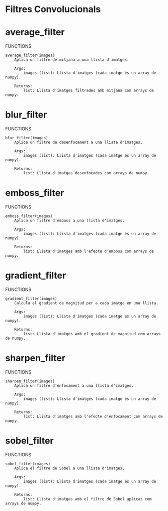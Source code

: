 # Filtres Convolucionals

# average_filter

FUNCTIONS

    average_filter(images)
        Aplica un filtre de mitjana a una llista d'imatges.
        
        Args:
            images (list): Llista d'imatges (cada imatge és un array de numpy).
        
        Returns:
            list: Llista d'imatges filtrades amb mitjana com arrays de numpy.

# blur_filter

FUNCTIONS

    blur_filter(images)
        Aplica un filtre de desenfocament a una llista d'imatges.
        
        Args:
            images (list): Llista d'imatges (cada imatge és un array de numpy).
        
        Returns:
            list: Llista d'imatges desenfocades com arrays de numpy.

# emboss_filter

FUNCTIONS

    emboss_filter(images)
        Aplica un filtre d'emboss a una llista d'imatges.
        
        Args:
            images (list): Llista d'imatges (cada imatge és un array de numpy).
        
        Returns:
            list: Llista d'imatges amb l'efecte d'emboss com arrays de numpy.

# gradient_filter

FUNCTIONS

    gradient_filter(images)
        Calcula el gradient de magnitud per a cada imatge en una llista.
        
        Args:
            images (list): Llista d'imatges (cada imatge és un array de numpy).
        
        Returns:
            list: Llista d'imatges amb el gradient de magnitud com arrays de numpy.


# sharpen_filter

FUNCTIONS

    sharpen_filter(images)
        Aplica un filtre d'enfocament a una llista d'imatges.
        
        Args:
            images (list): Llista d'imatges (cada imatge és un array de numpy).
        
        Returns:
            list: Llista d'imatges amb l'efecte d'enfocament com arrays de numpy.


# sobel_filter

FUNCTIONS

    sobel_filter(images)
        Aplica el filtre de Sobel a una llista d'imatges.
        
        Args:
            images (list): Llista d'imatges (cada imatge és un array de numpy).
        
        Returns:
            list: Llista d'imatges amb el filtre de Sobel aplicat com arrays de numpy.

